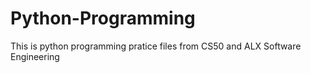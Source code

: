 # Python-Programming
This is python programming pratice files from CS50 and ALX Software Engineering
